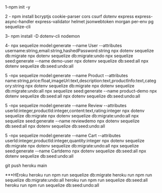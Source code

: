 1-npm init -y

2 - npm install bcryptjs cookie-parser cors csurf dotenv express express-async-handler express-validator helmet jsonwebtoken morgan per-env pg sequelize-cli

3- npm install -D dotenv-cli nodemon

4- npx sequelize model:generate --name User --attributes username:string,email:string,hashedPassword:string
npx dotenv sequelize db:migrate
npx dotenv sequelize db:migrate:undo
npx sequelize seed:generate --name demo-user
npx dotenv sequelize db:seed:all
npx dotenv sequelize db:seed:undo:all

5 -npx sequelize model:generate --name Product --attributes name:string,price:float,imageUrl:text,description:text,productInfo:text,category:string
npx dotenv sequelize db:migrate
npx dotenv sequelize db:migrate:undo:all
npx sequelize seed:generate --name product-demo
npx dotenv sequelize db:seed:all
npx dotenv sequelize db:seed:undo:all

5 -npx sequelize model:generate --name Review --attributes userId:integer,productId:integer,content:text,rating:integer
npx dotenv sequelize db:migrate
npx dotenv sequelize db:migrate:undo:all
npx sequelize seed:generate --name reviewdemo
npx dotenv sequelize db:seed:all
npx dotenv sequelize db:seed:undo:all

5 -npx sequelize model:generate --name Cart --attributes userId:integer,productId:integer,quantity:integer
npx dotenv sequelize db:migrate
npx dotenv sequelize db:migrate:undo:all
npx sequelize seed:generate --name Cartdemo
npx dotenv sequelize db:seed:all
npx dotenv sequelize db:seed:undo:all

git push heroku main

\*\*\*HEroku
heroku run npm run sequelize db:migrate
heroku run npm run sequelize db:migrate:undo:all
heroku run npm run sequelize db:seed:all
heroku run npm run sequelize db:seed:undo:all

